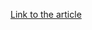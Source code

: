 [Link to the article](https://www.akamai.com/blog/security-research/2024/may/akamai-perspective-patch-tuesday-may-2024)
